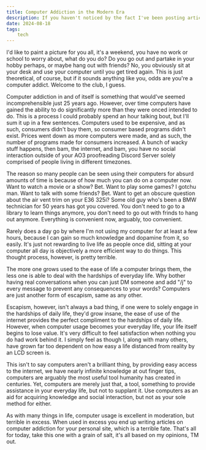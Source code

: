 ```yaml
---
title: Computer Addiction in the Modern Era
description: If you haven't noticed by the fact I've been posting articles daily, I have something of a computer addiction, and odds are, if you're on this site, you use your computer far more than the average person. This article is my extremely unscientific analysis of the phenomenon of computer addiction. I assume that Harvard will be publishing this soon.
date: 2024-08-18
tags: 
    tech
---
```

I'd like to paint a picture for you all, it's a weekend, you have no work or school to worry about, what do you do? Do you go out and partake in your hobby perhaps, or maybe hang out with friends? No, you obviously sit at your desk and use your computer until you get tired again. This is just theoretical, of course, but if it sounds anything like you, odds are you're a computer addict. Welcome to the club, I guess.

Computer addiction in and of itself is something that would've seemed incomprehensible just 25 years ago. However, over time computers have gained the ability to do significantly more than they were onced intended to do. This is a process I could probably spend an hour talking bout, but I'll sum it up in a few sentences. Computers used to be expensive, and as such, consumers didn't buy them, so consumer based programs didn't exist. Prices went down as more computers were made, and as such, the number of programs made for consumers increased. A bunch of wacky stuff happens, then bam, the internet, and bam, you have no social interaction outside of your AO3 proofreading Discord Server solely comprised of people living in different timezones.

The reason so many people can be seen using their computers for absurd amounts of time is because of how much you can do on a computer now. Want to watch a movie or a show? Bet. Want to play some games? I gotchu man. Want to talk with some friends? Bet. Want to get an obscure question about the air vent trim on your E36 325i? Some old guy who's been a BMW technician for 50 years has got you covered. You don't need to go to a library to learn things anymore, you don't need to go out with frinds to hang out anymore. Everything is convenient now, arguably, too convenient.

Rarely does a day go by where I'm not using my computer for at least a few hours, because I can gain so much knowledge and dopamine from it, so easily. It's just not rewarding to live life as people once did, sitting at your computer all day is objectively a more efficient way to do things. This thought process, however, is pretty terrible.

The more one grows used to the ease of life a computer brings them, the less one is able to deal with the hardships of everyday life. Why bother having real conversations when you can just DM someone and add "/j" to every message to prevent any consequences to your words? Computers are just another form of escapism, same as any other. 

Escapism, however, isn't always a bad thing, if one were to solely engage in the hardships of daily life, they'd grow insane, the ease of use of the internet provides the perfect compliment to the hardships of daily life. However, when computer usage becomes your everyday life, your life itself begins to lose value. It's very difficult to feel satisfaction when nothing you do had work behind it. I simply feel as though I, along with many others, have grown far too dependent on how easy a life distanced from reality by an LCD screen is.

This isn't to say computers aren't a brilliant thing, by providing easy access to the internet, we have nearly infinite knowledge at out finger tips, computers are arguably the most useful tool humanity has created in centuries. Yet, computers are merely just that, a tool, something to provide assistance in your everyday life, but not to supplant it. Use computers as an aid for acquiring knowledge and social interaction, but not as your sole method for either.

As with many things in life, computer usage is excellent in moderation, but terrible in excess. When used in excess you end up writing articles on computer addiction for your personal site, which is a terrible fate. That's all for today, take this one with a grain of salt, it's all based on my opinions, TM out.